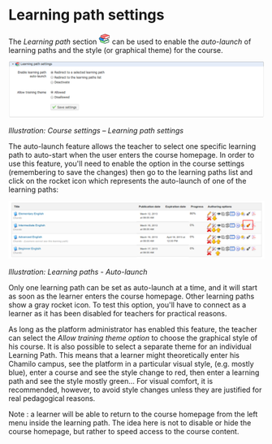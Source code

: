 # Learning path settings

The _Learning path_ section ![](../../.gitbook/assets/graphics327.png) can be used to enable the _auto-launch_ of learning paths and the style \(or graphical theme\) for the course.

![](../../.gitbook/assets/images246.png)

_Illustration: Course settings – Learning path settings_

The auto-launch feature allows the teacher to select one specific learning path to auto-start when the user enters the course homepage. In order to use this feature, you'll need to enable the option in the course settings \(remembering to save the changes\) then go to the learning paths list and click on the rocket icon which represents the auto-launch of one of the learning paths:

![](../../.gitbook/assets/images247.png)

_Illustration: Learning paths - Auto-launch_

Only one learning path can be set as auto-launch at a time, and it will start as soon as the learner enters the course homepage. Other learning paths show a gray rocket icon. To test this option, you'll have to connect as a learner as it has been disabled for teachers for practical reasons.

As long as the platform administrator has enabled this feature, the teacher can select the _Allow training theme option_ to choose the graphical style of his course. It is also possible to select a separate theme for an individual Learning Path. This means that a learner might theoretically enter his Chamilo campus, see the platform in a particular visual style, \(e.g. mostly blue\), enter a course and see the style change to red, then enter a learning path and see the style mostly green... For visual comfort, it is recommended, however, to avoid style changes unless they are justified for real pedagogical reasons.

Note : a learner will be able to return to the course homepage from the left menu inside the learning path. The idea here is not to disable or hide the course homepage, but rather to speed access to the course content.

